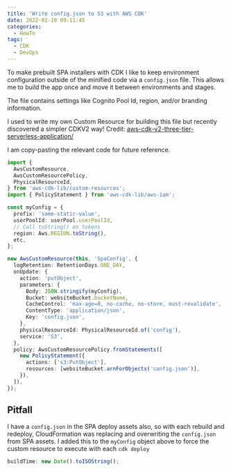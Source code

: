 ```yaml
---
title: 'Write config.json to S3 with AWS CDK'
date: 2022-02-10 09:11:45
categories:
  - HowTo
tags:
  - CDK
  - DevOps
---
```


To make prebuilt SPA installers with CDK I like to keep environment configuration outside of the minified code via a `config.json` file. This allows me to build the app once and move it between environments and stages.

<!-- more -->

The file contains settings like Cognito Pool Id, region, and/or branding information.

I used to write my own Custom Resource for building this file but recently discovered a simpler CDKV2 way! Credit: [aws-cdk-v2-three-tier-serverless-application/](https://www.freecodecamp.org/news/aws-cdk-v2-three-tier-serverless-application/)

I am copy-pasting the relevant code for future reference.

```typescript
import {
  AwsCustomResource,
  AwsCustomResourcePolicy,
  PhysicalResourceId,
} from 'aws-cdk-lib/custom-resources';
import { PolicyStatement } from 'aws-cdk-lib/aws-iam';

const myConfig = {
  prefix: 'some-static-value',
  userPoolId: userPool.userPoolId,
  // Call toString() on tokens
  region: Aws.REGION.toString(),
  etc,
};

new AwsCustomResource(this, 'SpaConfig', {
  logRetention: RetentionDays.ONE_DAY,
  onUpdate: {
    action: 'putObject',
    parameters: {
      Body: JSON.stringify(myConfig),
      Bucket: websiteBucket.bucketName,
      CacheControl: 'max-age=0, no-cache, no-store, must-revalidate',
      ContentType: 'application/json',
      Key: 'config.json',
    },
    physicalResourceId: PhysicalResourceId.of('config'),
    service: 'S3',
  },
  policy: AwsCustomResourcePolicy.fromStatements([
    new PolicyStatement({
      actions: ['s3:PutObject'],
      resources: [websiteBucket.arnForObjects('config.json')],
    }),
  ]),
});
```

## Pitfall

I have a `config.json` in the SPA deploy assets also, so with each rebuild and redeploy, CloudFormation was replacing and overwriting the `config.json` from SPA assets. I added this to the `myConfig` object above to force the custom resource to execute with each `cdk deploy`

```typescript
buildTime: new Date().toISOString();
```
